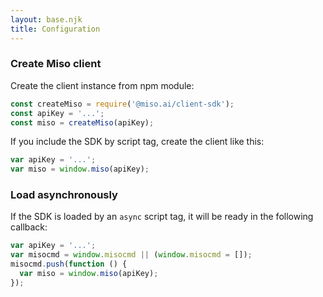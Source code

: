 ```yaml
---
layout: base.njk
title: Configuration
---
```

### Create Miso client
Create the client instance from npm module:
```js
const createMiso = require('@miso.ai/client-sdk');
const apiKey = '...';
const miso = createMiso(apiKey);
```

If you include the SDK by script tag, create the client like this:
```js
var apiKey = '...';
var miso = window.miso(apiKey);
```

### Load asynchronously
If the SDK is loaded by an `async` script tag, it will be ready in the following callback:
```js
var apiKey = '...';
var misocmd = window.misocmd || (window.misocmd = []);
misocmd.push(function () {
  var miso = window.miso(apiKey);
});
```
